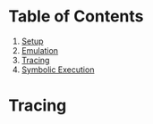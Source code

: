 # Table of Contents
1. [Setup](./setup.md)
2. [Emulation](./emulation.md)
3. [Tracing](./tracing.md)
4. [Symbolic Execution](./symbex.md)
# Tracing
